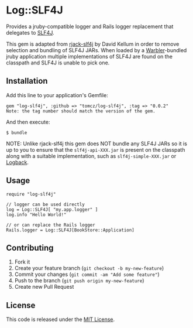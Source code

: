 # Log::SLF4J

Provides a jruby-compatible logger and Rails logger replacement that delegates to [SLF4J](http://www.slf4j.org/).

This gem is adapted from [rjack-slf4j](https://github.com/dekellum/rjack) by David Kellum in order to remove selection and bundling of SLF4J JARs. When loaded by a [Warbler](https://github.com/jruby/warbler)-bundled jruby application multiple implementations of SLF4J are found on the classpath and SLF4J is unable to pick one.

## Installation

Add this line to your application's Gemfile:

    gem "log-slf4j", :github => "tomcz/log-slf4j", :tag => "0.0.2"
    Note: the tag number should match the version of the gem.

And then execute:

    $ bundle

NOTE: Unlike rjack-slf4j this gem does NOT bundle any SLF4J JARs so it is up to you to ensure that the `slf4j-api-XXX.jar` is present on the classpath along with a suitable implementation, such as `slf4j-simple-XXX.jar` or [Logback](http://logback.qos.ch/).

## Usage

    require "log-slf4j"

    // logger can be used directly
    log = Log::SLF4J[ "my.app.logger" ]
    log.info "Hello World!"

    // or can replace the Rails logger
    Rails.logger = Log::SLF4J[BookStore::Application]

## Contributing

1. Fork it
2. Create your feature branch (`git checkout -b my-new-feature`)
3. Commit your changes (`git commit -am "Add some feature"`)
4. Push to the branch (`git push origin my-new-feature`)
5. Create new Pull Request

## License

This code is released under the [MIT License](http://www.opensource.org/licenses/mit-license.php).
